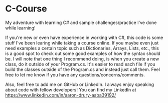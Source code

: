 # C-Course
My adventure with learning C# and sample challenges/practice I've done while learning!

If you're new or even have experience in working with C#, this code is some stuff I've been learing while taking a course online. If you maybe even just need examples
a certain topic such as Dictionaries, Arrays, Lists, etc., this is a good spot to check out some good examples of how the syntax should be. I will note that one thing
I recommend doing, is when you create a new class, do it outside of your Program.cs. It's easier to read each file if you build the classes outside of the Program.cs and 
instead just call them. Feel free to let me know if you have any questions/concerns/comments. 

Also, feel free to add me on GitHub or LinkedIn. I always enjoy speaking about code with fellow developers!
You can find my LinkedIn at https://www.linkedin.com/in/aaron-drury-aaba39192/
